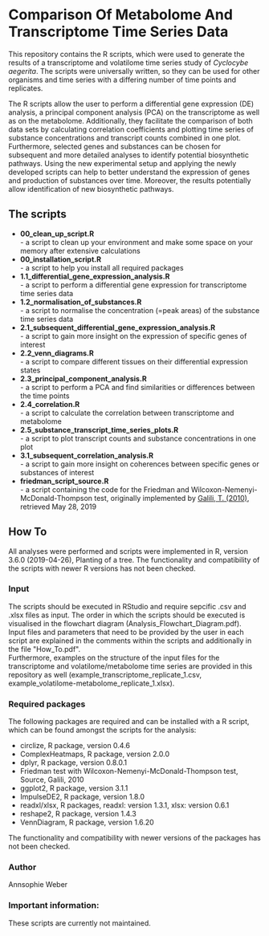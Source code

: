 # Comparison Of Metabolome And Transcriptome Time Series Data

This repository contains the R scripts, which were used to generate the results of a transcriptome and volatilome time series study of *Cyclocybe aegerita*. The scripts were universally written, so they can be used for other organisms and time series with a differing number of time points and replicates.

The R scripts allow the user to perform a differential gene expression (DE) analysis, a principal component analysis (PCA) on the transcriptome as well as on the metabolome. Additionally, they facilitate the comparison of both data sets by calculating correlation coefficients and plotting time series of substance concentrations and transcript counts combined in one plot. Furthermore, selected genes and substances can be chosen for subsequent and more detailed analyses to identify potential biosynthetic pathways. Using the new experimental setup and applying the newly developed scripts can help to better understand the expression of genes and production of substances over time. Moreover, the results potentially allow identification of new biosynthetic pathways.

## The scripts

* **00_clean_up_script.R** <br/>- a script to clean up your environment and make some space on your memory after extensive calculations
* **00_installation_script.R** <br/>- a script to help you install all required packages
* **1.1_differential_gene_expression_analysis.R** <br/>- a script to perform a differential gene expression for transcriptome time series data
* **1.2_normalisation_of_substances.R** <br/>- a script to normalise the concentration (=peak areas) of the substance time series data
* **2.1_subsequent_differential_gene_expression_analysis.R** <br/>- a script to gain more insight on the expression of specific genes of interest
* **2.2_venn_diagrams.R** <br/>- a script to compare different tissues on their differential expression states
* **2.3_principal_component_analysis.R** <br/>- a script to perform a PCA and find similarities or differences between the time points
* **2.4_correlation.R** <br/>- a script to calculate the correlation between transcriptome and metabolome
* **2.5_substance_transcript_time_series_plots.R** <br/>- a script to plot transcript counts and substance concentrations in one plot
* **3.1_subsequent_correlation_analysis.R** <br/>- a script to gain more insight on coherences between specific genes or substances of interest
* **friedman_script_source.R** <br/>- a script containing the code for the Friedman and Wilcoxon-Nemenyi-McDonald-Thompson test, originally implemented by [Galili, T. (2010)](https://www.r-statistics.com/2010/02/post-hoc-analysis-for-friedmans-test-r-code/), retrieved May 28, 2019

## How To
All analyses were performed and scripts were implemented in R, version 3.6.0 (2019-04-26), Planting of a tree. The functionality and compatibility of the scripts with newer R versions has not been checked.

### Input
The scripts should be executed in RStudio and require sepcific .csv and .xlsx files as input. The order in which the scripts should be executed is visualised in the flowchart diagram (Analysis_Flowchart_Diagram.pdf).<br/>
Input files and parameters that need to be provided by the user in each script are explained in the comments within the scripts and additionally in the file "How_To.pdf".<br/>
Furthermore, examples on the structure of the input files for the transcriptome and volatilome/metabolome time series are provided in this repository as well (example_transcriptome_replicate_1.csv, example_volatilome-metabolome_replicate_1.xlsx).

### Required packages
The following packages are required and can be installed with a R script, which can be found amongst the scripts for the analysis:

* circlize, R package, version 0.4.6
* ComplexHeatmaps, R package, version 2.0.0
* dplyr, R package, version 0.8.0.1
* Friedman test with Wilcoxon-Nemenyi-McDonald-Thompson test, Source, Galili, 2010
* ggplot2, R package, version 3.1.1
* ImpulseDE2, R package, version 1.8.0
* readxl/xlsx, R packages, readxl: version 1.3.1, xlsx: version 0.6.1
* reshape2, R package, version 1.4.3
* VennDiagram, R package, version 1.6.20

The functionality and compatibility with newer versions of the packages has not been checked.




### Author
Annsophie Weber

### Important information:
These scripts are currently not maintained.
